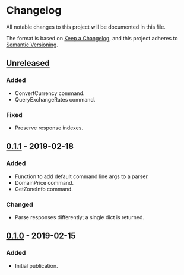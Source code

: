 # Changelog
All notable changes to this project will be documented in this file.

The format is based on [Keep a Changelog],
and this project adheres to [Semantic Versioning].

## [Unreleased]
### Added
- ConvertCurrency command.
- QueryExchangeRates command.

### Fixed
- Preserve response indexes.

## [0.1.1] - 2019-02-18
### Added
- Function to add default command line args to a parser.
- DomainPrice command.
- GetZoneInfo command.

### Changed
- Parse responses differently; a single dict is returned.

## [0.1.0] - 2019-02-15
### Added
- Initial publication.

[Keep a Changelog]: https://keepachangelog.com/en/1.0.0/
[Semantic Versioning]: https://semver.org/spec/v2.0.0.html
[0.1.1]: https://github.com/Smoose-bv/rrpproxypy/releases/0.1.1
[0.1.0]: https://github.com/Smoose-bv/rrpproxypy/releases/0.1.0
[Unreleased]: https://github.com/Smoose-bv/rrpproxypy
